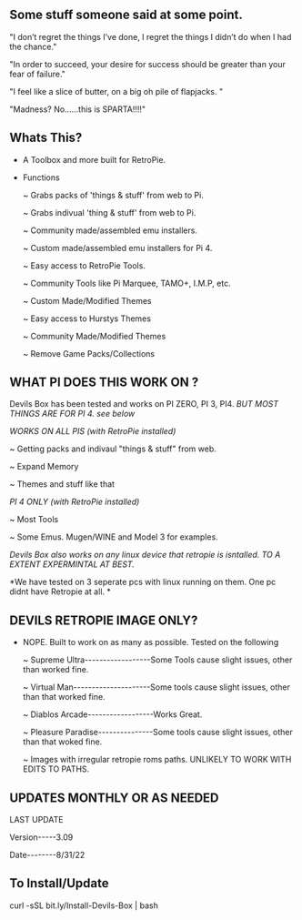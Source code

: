 ## Some stuff someone said at some point.

"I don’t regret the things I’ve done, I regret the things I didn’t do when I had the chance."

"In order to succeed, your desire for success should be greater than your fear of failure."

"I feel like a slice of butter, on a big oh pile of flapjacks. "

"Madness? No......this is SPARTA!!!!"

## Whats This? 

- A Toolbox and more built for RetroPie. 

- Functions
    
    ~ Grabs packs of 'things & stuff'  from web to Pi. 
    
    ~ Grabs indivual 'thing & stuff' from web to Pi.
    
    ~ Community made/assembled emu installers.

    ~ Custom made/assembled emu installers for Pi 4.
    
    ~ Easy access to RetroPie Tools.
    
    ~ Community Tools like Pi Marquee, TAMO+, I.M.P, etc. 
    
    ~ Custom Made/Modified Themes 
    
    ~ Easy access to Hurstys Themes
    
    ~ Community Made/Modified Themes
    
    ~ Remove Game Packs/Collections 
    
## WHAT PI DOES THIS WORK ON ?

Devils Box has been tested and works on PI ZERO, PI 3, PI4. *BUT MOST THINGS ARE FOR PI 4. see below*

*WORKS ON ALL PIS (with RetroPie installed)*
  
  ~ Getting packs and indivaul "things & stuff" from web.
  
  ~ Expand Memory
  
  ~ Themes and stuff like that
  
*PI 4 ONLY (with RetroPie installed)*
  
  ~ Most Tools 
  
  ~ Some Emus. Mugen/WINE and Model 3 for examples.

*Devils Box also works on any linux device that retropie is isntalled. TO A EXTENT EXPERMINTAL AT BEST.*

*We have tested on 3 seperate pcs with linux running on them. One pc didnt have Retropie at all. *

## DEVILS RETROPIE IMAGE ONLY?

- NOPE. Built to work on as many as possible. Tested on the following
  
  ~  Supreme Ultra------------------Some Tools cause slight issues, other than worked fine.
  
  ~ Virtual Man---------------------Some tools cause slight issues, other than that worked fine.
  
  ~ Diablos Arcade------------------Works Great.
  
  ~ Pleasure Paradise---------------Some tools cause slight issues, other than that woked fine.
  
  ~ Images with irregular retropie roms paths. UNLIKELY TO WORK WITH EDITS TO PATHS.
  
  
## UPDATES MONTHLY OR AS NEEDED 

LAST UPDATE 

Version-----3.09

Date--------8/31/22

## To Install/Update 

curl -sSL bit.ly/Install-Devils-Box | bash 
